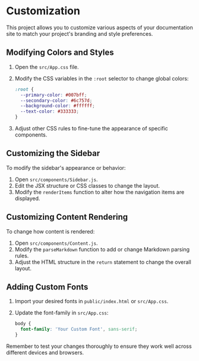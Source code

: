 # Customization

This project allows you to customize various aspects of your documentation site to match your project's branding and style preferences.

## Modifying Colors and Styles

1. Open the `src/App.css` file.
2. Modify the CSS variables in the `:root` selector to change global colors:

   ```css
   :root {
     --primary-color: #007bff;
     --secondary-color: #6c757d;
     --background-color: #ffffff;
     --text-color: #333333;
   }
   ```

3. Adjust other CSS rules to fine-tune the appearance of specific components.

## Customizing the Sidebar

To modify the sidebar's appearance or behavior:

1. Open `src/components/Sidebar.js`.
2. Edit the JSX structure or CSS classes to change the layout.
3. Modify the `renderItems` function to alter how the navigation items are displayed.

## Customizing Content Rendering

To change how content is rendered:

1. Open `src/components/Content.js`.
2. Modify the `parseMarkdown` function to add or change Markdown parsing rules.
3. Adjust the HTML structure in the `return` statement to change the overall layout.

## Adding Custom Fonts

1. Import your desired fonts in `public/index.html` or `src/App.css`.
2. Update the font-family in `src/App.css`:

   ```css
   body {
     font-family: 'Your Custom Font', sans-serif;
   }
   ```

Remember to test your changes thoroughly to ensure they work well across different devices and browsers.